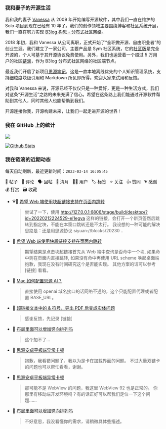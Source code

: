 ### 我和妻子的开源生活

我和我的妻子 [Vanessa](https://github.com/Vanessa219) 从 2009 年开始编写开源软件，其中我们一直在维护的 Solo 项目到现在已经有 10 年了。我们的创作领域主要围绕博客和社区系统开展，我们一直在努力实现 [B3log 构思 - 分布式社区网络](https://ld246.com/article/1546941897596)。

2018 年初，我和 Vanessa 从公司离职，正式开始了“全职做开源、自由职业者”的创业生涯。我们建立了一家公司，主要产品是 Sym 社区系统，它的[社区版](https://github.com/88250/symphony)是完全开源的，个人可基于其开源协议免费使用。另外，我们也运营着一个超过 5 万用户的社区[链滴](https://ld246.com)，作为 B3log 分布式社区网络的社区端节点。

最近我们开启了新项目[思源笔记](https://github.com/siyuan-note/siyuan)，这是一款本地离线优先的个人知识管理系统，支持细粒度块级引用和 Markdown 所见即所得，欢迎大家来试用和反馈。

对我和 Vanessa 来说，开源已经不仅仅只是一种爱好，更是一种生活方式，我们对这条“开源生活”之路的未来充满了信心。希望在这条路上我们能通过开源软件帮助到其他人，同时其他人也能帮助到我们。

开源连接你我，开源构建未来，让我们一起走进开源的世界！

### 我在 GitHub 上的统计

<a title="Hits" target="_blank" href="https://github.com/88250/88250"><img src="https://hits.b3log.org/88250/88250.svg"></a>

[![Github Stats](https://github-readme-stats.vercel.app/api?username=88250&theme=tokyonight&show_icons=true)](https://github.com/88250)

<!--events start -->

### 我在链滴的近期动态

每天自动刷新，最近更新时间：`2023-03-14 16:05:45`

📝 帖子 &nbsp; 💬 评论 &nbsp; 🗣 回帖 &nbsp; 🌙 清月 &nbsp; 👨‍💻 用户 &nbsp; 🏷️ 标签 &nbsp; ⭐️ 关注 &nbsp; 👍 赞同 &nbsp; 💗 感谢 &nbsp; 💰 打赏 &nbsp; 🗃 收藏

* 💗💬 [希望 Web 端使用块超链接支持在页面内跳转](https://ld246.com/article/1678776876601/comment/1678778919869#comments)

  > 尝试了一下，使用 http://127.0.0.1:6806/stage/build/desktop/?id=20220212224529-ei1egya 这样的链接，会打开一个新页签然后跳转到指定块，不能在本窗口跳转还是不太行。 我设想的一种可能的解决思路是：还是用思源协议 siyuan://blocks/20230 ..
* 💬 [希望 Web 端使用块超链接支持在页面内跳转](https://ld246.com/article/1678776876601/comment/1678777959704#comments)

  > 期望结果是点击块超链接首先从 Web 端中查询是否命中一个块, 如果命中则在页面内直接跳转, 如果没有命中再使用 URL scheme 唤起桌面端 抱歉，我现在没有时间研究这个是否能实现。 其他方案的话可以参考[链接] 看看。
* 💬 [Mac 如何配置思源 AI？](https://ld246.com/article/1678769066749/comment/1678776666973#comments)

  > 直接使用 openai 域名接口的话网络不通的，这个只能配置代理或者配置 BASE_URL。
* 💬 [超链接文本中的 &amp; 符号，导出 PDF 后变成实体问题](https://ld246.com/article/1678772332051/comment/1678776541513#comments)

  > 感谢反馈，先记录 [链接]
* 💬 [布局里面可以增加竖向排列吗](https://ld246.com/article/1677920034530/comment/1678771298216#comments)

  > 这个加不了...
* 💬 [思源安卓平板端异常卡顿](https://ld246.com/article/1678719407257/comment/1678766310203#comments)

  > 抱歉，我看错问题了，我以为是卡在加载界面的问题。 不过大量双链卡的问题也可以帮忙看看，谢谢。
* 💬 [思源安卓平板端异常卡顿](https://ld246.com/article/1678719407257/comment/1678765513953#comments)

  > 那可能不是 WebView 的问题，我这里 WebView 92 也是正常的。 你那里有移动端开发环境吗？有的话正好可以帮我们定位一下这个问题……
* 💬 [布局里面可以增加竖向排列吗](https://ld246.com/article/1677920034530/comment/1678764922126#comments)

  > 不好意思，我没看懂你的需求，请稍微具体些描述。


<!--events end -->
